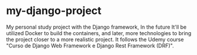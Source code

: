 # my-django-project
My personal study project with the Django framework, In the future It'll be utilized Docker to build the containers, and later, more technologies to bring the project closer to a more realistic project.
It follows the Udemy course "Curso de Django Web Framework e Django Rest Framework (DRF)".
